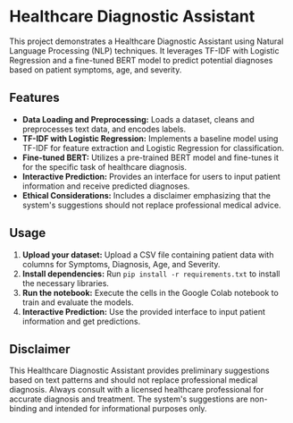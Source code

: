 # Healthcare Diagnostic Assistant

This project demonstrates a Healthcare Diagnostic Assistant using Natural Language Processing (NLP) techniques. It leverages TF-IDF with Logistic Regression and a fine-tuned BERT model to predict potential diagnoses based on patient symptoms, age, and severity.

## Features

- **Data Loading and Preprocessing:** Loads a dataset, cleans and preprocesses text data, and encodes labels.
- **TF-IDF with Logistic Regression:** Implements a baseline model using TF-IDF for feature extraction and Logistic Regression for classification.
- **Fine-tuned BERT:** Utilizes a pre-trained BERT model and fine-tunes it for the specific task of healthcare diagnosis.
- **Interactive Prediction:** Provides an interface for users to input patient information and receive predicted diagnoses.
- **Ethical Considerations:** Includes a disclaimer emphasizing that the system's suggestions should not replace professional medical advice.

## Usage

1. **Upload your dataset:** Upload a CSV file containing patient data with columns for Symptoms, Diagnosis, Age, and Severity.
2. **Install dependencies:** Run `pip install -r requirements.txt` to install the necessary libraries.
3. **Run the notebook:** Execute the cells in the Google Colab notebook to train and evaluate the models.
4. **Interactive Prediction:** Use the provided interface to input patient information and get predictions.

## Disclaimer

This Healthcare Diagnostic Assistant provides preliminary suggestions based on text patterns and should not replace professional medical diagnosis. Always consult with a licensed healthcare professional for accurate diagnosis and treatment. The system's suggestions are non-binding and intended for informational purposes only.
